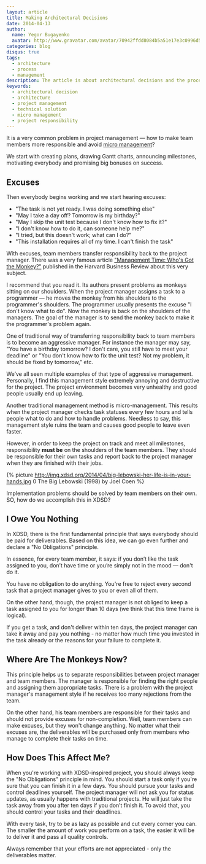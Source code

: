 ```yaml
---
layout: article
title: Making Architectural Decisions
date: 2014-04-13
author:
  name: Yegor Bugayenko
  avatar: http://www.gravatar.com/avatar/70942ffdd8084b5a51e17e3c0996d53c?s=300
categories: blog
disqus: true
tags:
  - architecture
  - process
  - management
description: The article is about architectural decisions and the process of making them
keywords:
  - architectural decision
  - architecture
  - project management
  - technical solution
  - micro management
  - project responsibility
---
```


It is a very common problem in project management &mdash; how to make team members more responsible and avoid [micro management](http://en.wikipedia.org/wiki/Micromanagement)?

We start with creating plans, drawing Gantt charts, announcing milestones, motivating everybody and promising big bonuses on success.
## Excuses

Then everybody begins working and we start hearing excuses:

 * "The task is not yet ready. I was doing something else"
 * "May I take a day off? Tomorrow is my birthday?"
 * "May I skip the unit test because I don't know how to fix it?"
 * "I don't know how to do it, can someone help me?"
 * "I tried, but this doesn't work; what can I do?"
 * "This installation requires all of my time. I can't finish the task"

With excuses, team members transfer responsibility back to the project manager. There was a very famous article ["Management Time: Who's Got the Monkey?"](http://hbr.org/1999/11/management-time-whos-got-the-monkey/ar/1) published in the Harvard Business Review about this very subject.

I recommend that you read it. Its authors present problems as monkeys sitting on our shoulders. When the project manager assigns a task to a programmer &mdash; he moves the monkey from his shoulders to the programmer's shoulders.
The programmer usually presents the excuse "I don't know what to do". Now the monkey is back on the shoulders of the managers. The goal of the manager is to send the monkey back to make it the programmer's problem again.

One of traditional way of transferring responsibility back to team members is to become an aggressive manager. For instance the manager may say, "You have a birthday tomorrow? I don't care, you still have to meet your deadline" or "You don't know how to fix the unit test? Not my problem, it should be fixed by tomorrow," etc.

We’ve all seen multiple examples of that type of aggressive management. Personally, I find this management style extremely annoying and destructive for the project. The project environment becomes very unhealthy and good people usually end up leaving.

Another traditional management method is micro-management. This results when the project manager checks task statuses every few hours and tells people what to do and how to handle problems. Needless to say, this management style ruins the team and causes good people to leave even faster.

However, in order to keep the project on track and meet all milestones, responsibility **must be** on the shoulders of the team members. They should be responsible for their own tasks and report back to the project manager when they are finished with their jobs.

{% picture http://img.xdsd.org/2014/04/big-lebowski-her-life-is-in-your-hands.jpg 0 The Big Lebowski (1998) by Joel Coen %}

Implementation problems should be solved by team members on their own. SO, how do we accomplish this in XDSD?

## I Owe You Nothing

In XDSD, there is the first fundamental principle that says everybody should be paid for deliverables. Based on this idea, we can go even further and declare a "No Obligations" principle.

In essence, for every team member, it says: if you don’t like the task assigned to you, don’t have time or you’re simply not in the mood &mdash; don't do it.

You have no obligation to do anything. You're free to reject every second task that a project manager gives to you or even all of them.

On the other hand, though, the project manager is not obliged to keep a task assigned to you for longer than 10 days (we think that this time frame is logical).

If you get a task, and don't deliver within ten days, the project manager can take it away and pay you nothing - no matter how much time you invested in the task already or the reasons for your failure to complete it.

## Where Are The Monkeys Now?

This principle helps us to separate responsibilities between project manager and team members. The manager is responsible for finding the right people and assigning them appropriate tasks. There is a problem with the project manager's management style if he receives too many rejections from the team.

On the other hand, his team members are responsible for their tasks and should not provide excuses for non-completion. Well, team members can make excuses, but they won't change anything. No matter what their excuses are, the deliverables will be purchased only from members who manage to complete their tasks on time.

## How Does This Affect Me?

When you're working with XDSD-inspired project, you should always keep the "No Obligations" principle in mind. You should start a task only if you're sure that you can finish it in a few days. You should pursue your tasks and control deadlines yourself. The project manager will not ask you for status updates, as usually happens with traditional projects. He will just take the task away from you after ten days if you don’t finish it. To avoid that, you should control your tasks and their deadlines.

With every task, try to be as lazy as possible and cut every corner you can. The smaller the amount of work you perform on a task, the easier it will be to deliver it and pass all quality controls.

Always remember that your efforts are not appreciated - only the deliverables matter.
